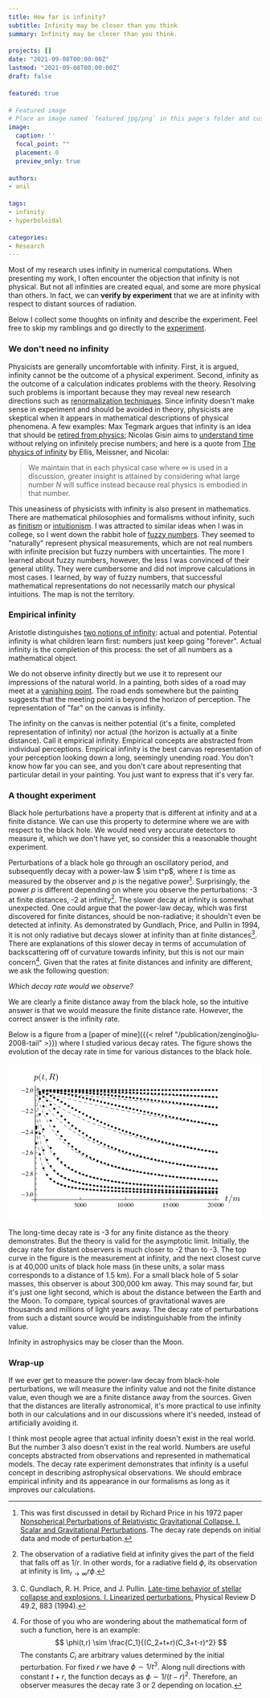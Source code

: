 ```yaml
---
title: How far is infinity?
subtitle: Infinity may be closer than you think
summary: Infinity may be closer than you think.

projects: []
date: "2021-09-08T00:00:00Z"
lastmod: "2021-09-08T00:00:00Z"
draft: false

featured: true

# Featured image
# Place an image named `featured.jpg/png` in this page's folder and customize its options here.
image:
  caption: ''
  focal_point: ""
  placement: 0
  preview_only: true

authors:
- anil

tags:
- infinity
- hyperboloidal

categories:
- Research
---
```

Most of my research uses infinity in numerical computations. When presenting my work, I often encounter the objection that infinity is not physical. But not all infinities are created equal, and some are more physical than others. In fact, we can **verify by experiment** that we are at infinity with respect to distant sources of radiation.

Below I collect some thoughts on infinity and describe the experiment. Feel free to skip my ramblings and go directly to the [experiment](#a-thought-experiment).

### We don't need no infinity

Physicists are generally uncomfortable with infinity. First, it is argued, infinity cannot be the outcome of a physical experiment. Second, infinity as the outcome of a calculation indicates problems with the theory. Resolving such problems is important because they may reveal new research directions such as [renormalization techniques](https://en.wikipedia.org/wiki/Renormalization). Since infinity doesn't make sense in experiment and should be avoided in theory, physicists are skeptical when it appears in mathematical descriptions of physical phenomena. A few examples: Max Tegmark argues that infinity is an idea that should be [retired from physics](https://www.edge.org/response-detail/25344); Nicolas Gisin aims to [understand time](https://www.quantamagazine.org/does-time-really-flow-new-clues-come-from-a-century-old-approach-to-math-20200407/) without relying on infinitely precise numbers; and here is a quote from [The physics of infinity](https://www.nature.com/articles/s41567-018-0238-1) by Ellis, Meissner, and Nicolai:
>We maintain that in each physical case where $\infty$ is used in a discussion, greater insight is attained by considering what large number $N$ will suffice instead because real physics is embodied in that number.

This uneasiness of physicists with infinity is also present in mathematics. There are mathematical philosophies and formalisms without infinity, such as [finitism](https://en.wikipedia.org/wiki/Finitism) or [intuitionism](https://en.wikipedia.org/wiki/Intuitionism). I was attracted to similar ideas when I was in college, so I went down the rabbit hole of [fuzzy numbers](https://en.wikipedia.org/wiki/Fuzzy_number). They seemed to "naturally" represent physical measurements, which are not real numbers with infinite precision but fuzzy numbers with uncertainties. The more I learned about fuzzy numbers, however, the less I was convinced of their general utility. They were cumbersome and did not improve calculations in most cases. I learned, by way of fuzzy numbers, that successful mathematical representations do not necessarily match our physical intuitions. The map is not the territory.

### Empirical infinity
Aristotle distinguishes [two notions of infinity](https://en.wikipedia.org/wiki/Actual_infinity): actual and potential. Potential infinity is what children learn first: numbers just keep going "forever". Actual infinity is the completion of this process: the set of all numbers as a mathematical object.

We do not observe infinity directly but we use it to represent our impressions of the natural world. In a painting, both sides of a road may meet at a [vanishing point](https://en.wikipedia.org/wiki/Vanishing_point). The road ends somewhere but the painting suggests that the meeting point is beyond the horizon of perception. The representation of "far" on the canvas is infinity. 

The infinity on the canvas is neither potential (it's a finite, completed representation of infinity) nor actual (the horizon is actually at a finite distance). Call it empirical infinity. Empirical concepts are abstracted from individual perceptions. Empirical infinity is the best canvas representation of your perception looking down a long, seemingly unending road. You don't know how far you can see, and you don't care about representing that particular detail in your painting. You just want to express that it's very far.

### A thought experiment

Black hole perturbations have a property that is different at infinity and at a finite distance. We can use this property to determine where we are with respect to the black hole. We would need very accurate detectors to measure it, which we don't have yet, so consider this a reasonable thought experiment.

Perturbations of a black hole go through an oscillatory period, and subsequently decay with a power-law $ \sim t^p$, where $t$ is time as measured by the observer and $p$ is the negative power[^2]. Surprisingly, the power $p$ is different depending on where you observe the perturbations: -3 at finite distances, -2 at infinity[^1]. The slower decay at infinity is somewhat unexpected. One could argue that the power-law decay, which was first discovered for finite distances, should be non-radiative; it shouldn't even be detected at infinity. As demonstrated by Gundlach, Price, and Pullin in 1994, it is not only radiative but decays slower at infinity than at finite distances[^3]. There are explanations of this slower decay in terms of accumulation of backscattering off of curvature towards infinity, but this is not our main concern[^4]. Given that the rates at finite distances and infinity are different, we ask the following question:

*Which decay rate would we observe?*

We are clearly a finite distance away from the black hole, so the intuitive answer is that we would measure the finite distance rate. However, the correct answer is the infinity rate.

Below is a figure from a [paper of mine]({{< relref "/publication/zenginoğlu-2008-tail" >}}) where I studied various decay rates. The figure shows the evolution of the decay rate in time for various distances to the black hole.

![Decay rates by distance](featured.png "Decay rates in time at various distances from the source.")

The long-time decay rate is -3 for any finite distance as the theory demonstrates. But the theory is valid for the asymptotic limit. Initially, the decay rate for distant observers is much closer to -2 than to -3. The top curve in the figure is the measurement at infinity, and the next closest curve is at 40,000 units of black hole mass (in these units, a solar mass corresponds to a distance of 1.5 km). For a small black hole of 5 solar masses, this observer is about 300,000 km away. This may sound far, but it's just one light second, which is about the distance between the Earth and the Moon. To compare, typical sources of gravitational waves are thousands and millions of light years away. The decay rate of perturbations from such a distant source would be indistinguishable from the infinity value. 

Infinity in astrophysics may be closer than the Moon.

### Wrap-up

If we ever get to measure the power-law decay from black-hole perturbations, we will measure the infinity value and not the finite distance value, even though we are a finite distance away from the sources. Given that the distances are literally astronomical, it's more practical to use infinity both in our calculations and in our discussions where it's needed, instead of artificially avoiding it.

I think most people agree that actual infinity doesn't exist in the real world. But the number 3 also doesn't exist in the real world. Numbers are useful concepts abstracted from observations and represented in mathematical models. The decay rate experiment demonstrates that infinity is a useful concept in describing astrophysical observations. We should embrace empirical infinity and its appearance in our formalisms as long as it improves our calculations.

[^1]: The observation of a radiative field at infinity gives the part of the field that falls off as $1/r$. In other words, for a radiative field $\phi$, its observation at infinity is $\lim_{r\to\infty} r \phi$.
[^2]: This was first discussed in detail by Richard Price in his 1972 paper [Nonspherical Perturbations of Relativistic Gravitational Collapse. I. Scalar and Gravitational Perturbations](https://journals.aps.org/prd/abstract/10.1103/PhysRevD.5.2419). The decay rate depends on initial data and mode of perturbation.
[^3]: C. Gundlach, R. H. Price, and J. Pullin. [Late-time behavior of stellar collapse and explosions. I. Linearized perturbations.](https://journals.aps.org/prd/abstract/10.1103/PhysRevD.49.883) Physical Review D 49.2, 883 (1994).
[^4]: For those of you who are wondering about the mathematical form of such a function, here is an example:
$$ \phi(t,r) \sim \frac{C_1}{(C_2+t+r)(C_3+t-r)^2} $$
The constants $C_i$ are arbitrary values determined by the initial perturbation. For fixed $r$ we have $\phi\sim 1/t^3$. Along null directions with constant $t+r$, the function decays as $\phi\sim 1/(t-r)^2$. Therefore, an observer measures the decay rate $3$ or $2$ depending on location. 


<script src="https://giscus.app/client.js"
        data-repo="anilzen/anilzen.github.io"
        data-repo-id="MDEwOlJlcG9zaXRvcnkzNzExMzY1Njk="
        data-category="General"
        data-category-id="DIC_kwDOFh8YOc4CTAsV"
        data-mapping="pathname"
        data-strict="0"
        data-reactions-enabled="1"
        data-emit-metadata="1"
        data-input-position="top"
        data-theme="dark"
        data-lang="en"
        data-loading="lazy"
        crossorigin="anonymous"
        async>
</script>